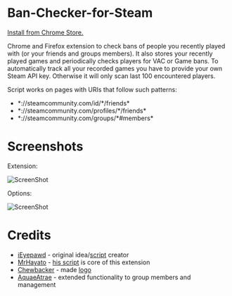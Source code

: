 # Ban-Checker-for-Steam

[Install from Chrome Store.](https://chrome.google.com/webstore/detail/ban-checker-for-steam/canbadmphamemnmdfngmcabnjmjgaiki)

Chrome and Firefox extension to check bans of people you recently played with (or your friends and groups members).
It also stores your recently played games and periodically checks players for VAC or Game bans. To automatically track all your recorded games you have to provide your own Steam API key. Otherwise it will only scan last 100 encountered players.

Script works on pages with URIs that follow such patterns:
- \*://steamcommunity.com/id/\*/friends\*
- \*://steamcommunity.com/profiles/\*/friends\*
- \*://steamcommunity.com/groups/\*#members\*

# Screenshots
Extension:

![ScreenShot](https://lh3.googleusercontent.com/EV0ZVZTntc5efsh7SZQHS9cIXQZ6G25Uurp2IzzncwXFKSX1xXBcFEvPRzeM8m96Oii4-vdxpg=s640-h400-e365-rw)

Options:

![ScreenShot](https://lh3.googleusercontent.com/cCRgD233tuRQJEQmLZfmdhIe1wpp2bfxHWK-z-MH1EM0Iq7FsuJcv7W0KKaF5SKv-6s0tbDb7A=s640-h400-e365-rw)

# Credits
- [iEyepawd](http://www.reddit.com/user/iEyepawd) - original idea/[script](https://github.com/nicememe/VAC-Check) creator
- [MrHayato](http://www.reddit.com/user/MrHayato) - [his script](https://github.com/MrHayato/VacBanChecker) is core of this extension
- [Chewbacker](http://www.reddit.com/user/Chewbacker) - made [logo](http://www.reddit.com/r/GlobalOffensive/comments/33esl9/i_made_an_overwatch_pin/)
- [AquaeAtrae](https://github.com/AquaeAtrae) - extended functionality to group members and management
